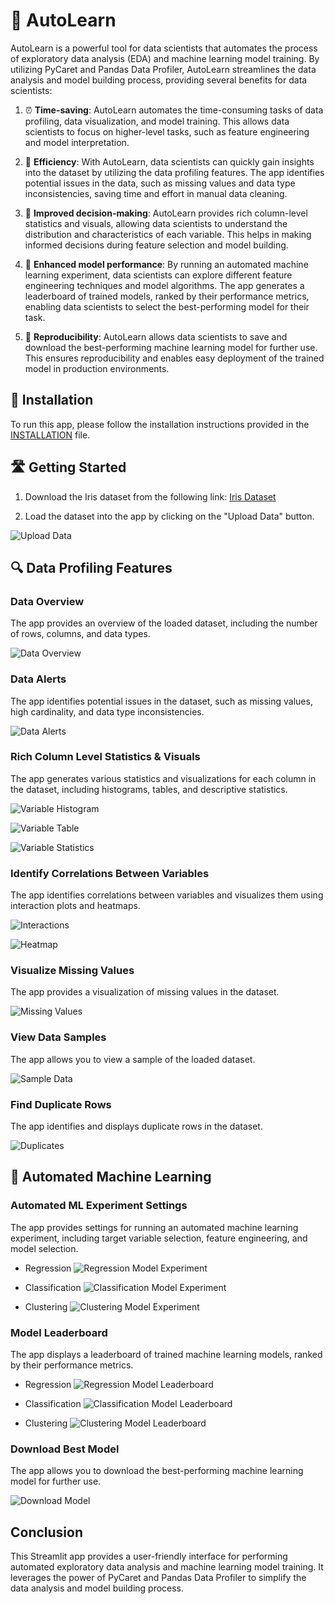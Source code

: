 # 🤖 AutoLearn


AutoLearn is a powerful tool for data scientists that automates the process of exploratory data analysis (EDA) and machine learning model training. By utilizing PyCaret and Pandas Data Profiler, AutoLearn streamlines the data analysis and model building process, providing several benefits for data scientists:

1. ⏰ **Time-saving**: AutoLearn automates the time-consuming tasks of data profiling, data visualization, and model training. This allows data scientists to focus on higher-level tasks, such as feature engineering and model interpretation.


2. 🚀 **Efficiency**: With AutoLearn, data scientists can quickly gain insights into the dataset by utilizing the data profiling features. The app identifies potential issues in the data, such as missing values and data type inconsistencies, saving time and effort in manual data cleaning.


3. 🤔 **Improved decision-making**: AutoLearn provides rich column-level statistics and visuals, allowing data scientists to understand the distribution and characteristics of each variable. This helps in making informed decisions during feature selection and model building.


4. 🚀 **Enhanced model performance**: By running an automated machine learning experiment, data scientists can explore different feature engineering techniques and model algorithms. The app generates a leaderboard of trained models, ranked by their performance metrics, enabling data scientists to select the best-performing model for their task.

5. 🔁 **Reproducibility**: AutoLearn allows data scientists to save and download the best-performing machine learning model for further use. This ensures reproducibility and enables easy deployment of the trained model in production environments.

## 🔌 Installation

To run this app, please follow the installation instructions provided in the [INSTALLATION](INSTALLATION.md) file.

## 🛣 Getting Started

1. Download the Iris dataset from the following link: [Iris Dataset](https://archive.ics.uci.edu/dataset/53/iris)

2. Load the dataset into the app by clicking on the "Upload Data" button.

![Upload Data](images/demo_upload_data.png)

## 🔍 Data Profiling Features

### Data Overview

The app provides an overview of the loaded dataset, including the number of rows, columns, and data types.

![Data Overview](images/demo_profile_overview.png)

### Data Alerts

The app identifies potential issues in the dataset, such as missing values, high cardinality, and data type inconsistencies.

![Data Alerts](images/demo_profile_alerts.png)

### Rich Column Level Statistics & Visuals

The app generates various statistics and visualizations for each column in the dataset, including histograms, tables, and descriptive statistics.

![Variable Histogram](images/demo_variable_hist.png)

![Variable Table](images/demo_variable_table.png)

![Variable Statistics](images/demo_variable_statistics.png)

### Identify Correlations Between Variables

The app identifies correlations between variables and visualizes them using interaction plots and heatmaps.

![Interactions](images/demo_interactions.png)

![Heatmap](images/demo_heatmap.png)

### Visualize Missing Values

The app provides a visualization of missing values in the dataset.

![Missing Values](images/demo_missing_values.png)

### View Data Samples

The app allows you to view a sample of the loaded dataset.

![Sample Data](images/demo_sample_data.png)

### Find Duplicate Rows

The app identifies and displays duplicate rows in the dataset.

![Duplicates](images/demo_duplicates.png)

## 🤖 Automated Machine Learning

### Automated ML Experiment Settings

The app provides settings for running an automated machine learning experiment, including target variable selection, feature engineering, and model selection.

* Regression
![Regression Model Experiment](images/demo_regression_model_experiment.png)

* Classification
![Classification Model Experiment](images/demo_classification_model_experiment.png)

* Clustering
![Clustering Model Experiment](images/demo_clustering_model_experiment.png)

### Model Leaderboard

The app displays a leaderboard of trained machine learning models, ranked by their performance metrics.

* Regression
![Regression Model Leaderboard](images/demo_regression_model_leaderboard.png)

* Classification
![Classification Model Leaderboard](images/demo_classification_model_leaderboard.png)

* Clustering
![Clustering Model Leaderboard](images/demo_clustering_model_leaderboard.png)

### Download Best Model

The app allows you to download the best-performing machine learning model for further use.

![Download Model](images/demo_download_model.png)

## Conclusion

This Streamlit app provides a user-friendly interface for performing automated exploratory data analysis and machine learning model training. It leverages the power of PyCaret and Pandas Data Profiler to simplify the data analysis and model building process.